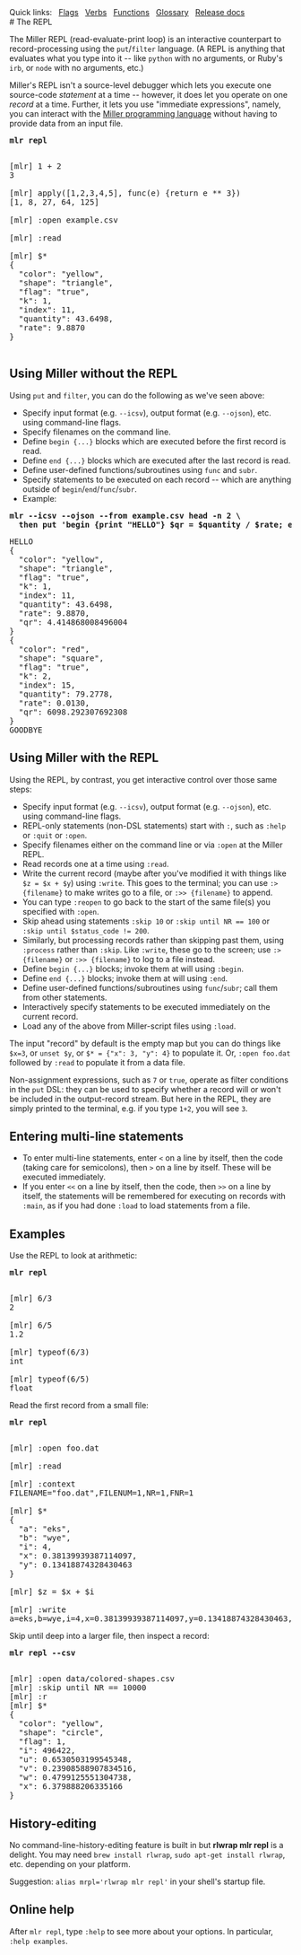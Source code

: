 <!---  PLEASE DO NOT EDIT DIRECTLY. EDIT THE .md.in FILE PLEASE. --->
<div>
<span class="quicklinks">
Quick links:
&nbsp;
<a class="quicklink" href="../reference-main-flag-list/index.html">Flags</a>
&nbsp;
<a class="quicklink" href="../reference-verbs/index.html">Verbs</a>
&nbsp;
<a class="quicklink" href="../reference-dsl-builtin-functions/index.html">Functions</a>
&nbsp;
<a class="quicklink" href="../glossary/index.html">Glossary</a>
&nbsp;
<a class="quicklink" href="../release-docs/index.html">Release docs</a>
</span>
</div>
# The REPL

The Miller REPL (read-evaluate-print loop) is an interactive counterpart to record-processing using the `put`/`filter` language. (A REPL is anything that evaluates what you type into it -- like `python` with no arguments, or Ruby's `irb`, or `node` with no arguments, etc.)

Miller's REPL isn't a source-level debugger which lets you execute one source-code *statement* at a time -- however, it does let you operate on one *record* at a time. Further, it lets you use "immediate expressions", namely, you can interact with the [Miller programming language](miller-programming-language.md) without having to provide data from an input file.

<pre class="pre-highlight-in-pair">
<b>mlr repl</b>
</pre>
<pre class="pre-non-highlight-in-pair">

[mlr] 1 + 2
3

[mlr] apply([1,2,3,4,5], func(e) {return e ** 3})
[1, 8, 27, 64, 125]

[mlr] :open example.csv

[mlr] :read

[mlr] $*
{
  "color": "yellow",
  "shape": "triangle",
  "flag": "true",
  "k": 1,
  "index": 11,
  "quantity": 43.6498,
  "rate": 9.8870
}

</pre>

## Using Miller without the REPL

Using `put` and `filter`, you can do the following as we've seen above:

* Specify input format (e.g. `--icsv`), output format (e.g. `--ojson`), etc. using command-line flags.
* Specify filenames on the command line.
* Define `begin {...}` blocks which are executed before the first record is read.
* Define `end {...}` blocks which are executed after the last record is read.
* Define user-defined functions/subroutines using `func` and `subr`.
* Specify statements to be executed on each record -- which are anything outside of `begin`/`end`/`func`/`subr`.
* Example:

<pre class="pre-highlight-in-pair">
<b>mlr --icsv --ojson --from example.csv head -n 2 \</b>
<b>  then put 'begin {print "HELLO"} $qr = $quantity / $rate; end {print "GOODBYE"}'</b>
</pre>
<pre class="pre-non-highlight-in-pair">
HELLO
{
  "color": "yellow",
  "shape": "triangle",
  "flag": "true",
  "k": 1,
  "index": 11,
  "quantity": 43.6498,
  "rate": 9.8870,
  "qr": 4.414868008496004
}
{
  "color": "red",
  "shape": "square",
  "flag": "true",
  "k": 2,
  "index": 15,
  "quantity": 79.2778,
  "rate": 0.0130,
  "qr": 6098.292307692308
}
GOODBYE
</pre>

## Using Miller with the REPL

Using the REPL, by contrast, you get interactive control over those same steps:

* Specify input format (e.g. `--icsv`), output format (e.g. `--ojson`), etc. using command-line flags.
* REPL-only statements (non-DSL statements) start with `:`, such as `:help` or `:quit`
  or `:open`.
* Specify filenames either on the command line or via `:open` at the Miller REPL.
* Read records one at a time using `:read`.
* Write the current record (maybe after you've modified it with things like `$z = $x + $y`)
  using `:write`. This goes to the terminal; you can use `:> {filename}` to make writes
  go to a file, or `:>> {filename}` to append.
* You can type `:reopen` to go back to the start of the same file(s) you specified
  with `:open`.
* Skip ahead using statements `:skip 10` or `:skip until NR == 100` or
  `:skip until $status_code != 200`.
* Similarly, but processing records rather than skipping past them, using
  `:process` rather than `:skip`. Like `:write`, these go to the screen;
  use `:> {filename}` or `:>> {filename}` to log to a file instead.
* Define `begin {...}` blocks; invoke them at will using `:begin`.
* Define `end {...}` blocks; invoke them at will using `:end`.
* Define user-defined functions/subroutines using `func`/`subr`; call them from other statements.
* Interactively specify statements to be executed immediately on the current record.
* Load any of the above from Miller-script files using `:load`.

The input "record" by default is the empty map but you can do things like
`$x=3`, or `unset $y`, or `$* = {"x": 3, "y": 4}` to populate it. Or, `:open
foo.dat` followed by `:read` to populate it from a data file.

Non-assignment expressions, such as `7` or `true`, operate as filter conditions
in the `put` DSL: they can be used to specify whether a record will or won't be
included in the output-record stream.  But here in the REPL, they are simply
printed to the terminal, e.g. if you type `1+2`, you will see `3`.

## Entering multi-line statements

* To enter multi-line statements, enter `<` on a line by itself, then the code (taking care
  for semicolons), then `>` on a line by itself. These will be executed immediately.
* If you enter `<<` on a line by itself, then the code, then `>>` on a line by
  itself, the statements will be remembered for executing on records with
  `:main`, as if you had done `:load` to load statements from a file.

## Examples

Use the REPL to look at arithmetic:

<pre class="pre-highlight-in-pair">
<b>mlr repl</b>
</pre>
<pre class="pre-non-highlight-in-pair">

[mlr] 6/3
2

[mlr] 6/5
1.2

[mlr] typeof(6/3)
int

[mlr] typeof(6/5)
float
</pre>

Read the first record from a small file:

<pre class="pre-highlight-in-pair">
<b>mlr repl</b>
</pre>
<pre class="pre-non-highlight-in-pair">

[mlr] :open foo.dat

[mlr] :read

[mlr] :context
FILENAME="foo.dat",FILENUM=1,NR=1,FNR=1

[mlr] $*
{
  "a": "eks",
  "b": "wye",
  "i": 4,
  "x": 0.38139939387114097,
  "y": 0.13418874328430463
}

[mlr] $z = $x + $i

[mlr] :write
a=eks,b=wye,i=4,x=0.38139939387114097,y=0.13418874328430463,z=4.381399393871141
</pre>

Skip until deep into a larger file, then inspect a record:

<pre class="pre-highlight-in-pair">
<b>mlr repl --csv</b>
</pre>
<pre class="pre-non-highlight-in-pair">

[mlr] :open data/colored-shapes.csv
[mlr] :skip until NR == 10000
[mlr] :r
[mlr] $*
{
  "color": "yellow",
  "shape": "circle",
  "flag": 1,
  "i": 496422,
  "u": 0.6530503199545348,
  "v": 0.23908588907834516,
  "w": 0.4799125551304738,
  "x": 6.379888206335166
}
</pre>

## History-editing

No command-line-history-editing feature is built in but **rlwrap mlr repl** is a
delight. You may need `brew install rlwrap`, `sudo apt-get install rlwrap`,
etc. depending on your platform.

Suggestion: `alias mrpl='rlwrap mlr repl'` in your shell's startup file.

## Online help

After `mlr repl`, type `:help` to see more about your options. In particular, `:help examples`.
